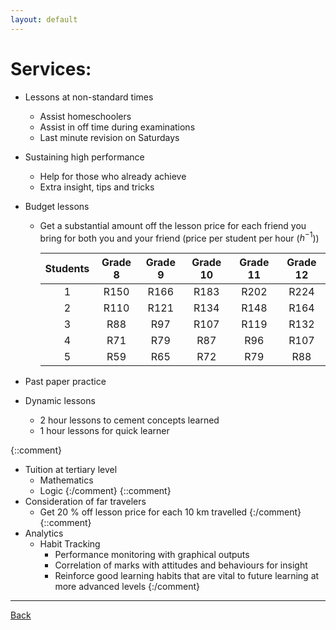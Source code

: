 ```yaml
---
layout: default
---
```


# [](#Services)Services:

- Lessons at non-standard times
  - Assist homeschoolers
  - Assist in off time during examinations
  - Last minute revision on Saturdays
- Sustaining high performance
  - Help for those who already achieve
  - Extra insight, tips and tricks
- Budget lessons
  - Get a substantial amount off the lesson price for each friend you bring for both you and your friend (price per student per hour ($h^{-1}$))
  
    |  Students    | Grade 8           | Grade 9           | Grade 10          | Grade 11          | Grade 12          |
    |:------------:|:-----------------:|:-----------------:|:-----------------:|:-----------------:|:-----------------:|
    | 1            | R150              | R166              | R183              | R202              | R224              |
    | 2            | R110              | R121              | R134              | R148              | R164              |
    | 3            | R88               | R97               | R107              | R119              | R132              |
    | 4            | R71               | R79               | R87               | R96               | R107              |
    | 5            | R59               | R65               | R72               | R79               | R88               |

    
- Past paper practice
- Dynamic lessons
  - 2 hour lessons to cement concepts learned
  - 1 hour lessons for quick learner

{::comment}
- Tuition at tertiary level
  - Mathematics
  - Logic
{:/comment}
{::comment}
- Consideration of far travelers
  - Get 20$~\%$ off lesson price for each 10$~$km travelled
{:/comment} 
{::comment}
- Analytics
  - Habit Tracking
      - Performance monitoring with graphical outputs
    - Correlation of marks with attitudes and behaviours for insight
    - Reinforce good learning habits that are vital to future learning at more advanced levels
{:/comment}


* * *
<a href="javascript:history.back()">Back</a>

